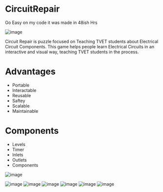 # CircuitRepair

Go Easy on my code it was made in 48ish Hrs

![image](https://user-images.githubusercontent.com/36323674/202866708-9b3b6f1c-c0f9-459b-8e0f-3fa8503f9d07.png)

Circuit Repair is puzzle focused on Teaching TVET students about Electrical Circuit Components.
This game helps people learn Electrical Circuits in an interactive and visual way, teaching TVET students in the process.

# Advantages

- Portable
- Interactable
- Reusable
- Saftey
- Scalable
- Maintainable

# Components

- Levels
- Timer
- Inlets
- Outlets
- Components

![image](https://user-images.githubusercontent.com/36323674/202866661-9a0adea1-15dd-4646-900b-6fd2b862dcc5.png)

![image](https://user-images.githubusercontent.com/36323674/202866671-c1a224af-3301-4ab8-88cf-f5989a0373bb.png)
![image](https://user-images.githubusercontent.com/36323674/202866674-b56c12b4-1ffe-48eb-b001-f650855e51dd.png)
![image](https://user-images.githubusercontent.com/36323674/202866676-5a0c2d79-a205-4ae3-a6ec-3f32c12ee014.png)
![image](https://user-images.githubusercontent.com/36323674/202866678-37d9a4da-b3f1-4075-86e2-af0e8e42685e.png)
![image](https://user-images.githubusercontent.com/36323674/202866680-33768d2f-7576-433d-b278-9f205ddf4cb4.png)
![image](https://user-images.githubusercontent.com/36323674/202866683-8ccd1a6f-0422-4cca-913a-b57e14446fa3.png)
